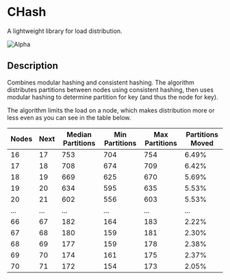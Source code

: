 # CHash

A lightweight library for load distribution.

![Alpha](https://img.shields.io/badge/version-alpha-green.svg)

## Description

Combines modular hashing and consistent hashing. The algorithm distributes partitions between nodes using consistent hashing, then uses modular hashing to determine partition for key (and thus the node for key).

The algorithm limits the load on a node, which makes distribution more or less even as you can see in the table below. 

| Nodes | Next | Median Partitions | Min Partitions | Max Partitions | Partitions Moved |
|-------|------|-------------------|----------------|----------------|------------------|
| 16    | 17   | 753               | 704            | 754            | 6.49%            |
| 17    | 18   | 708               | 674            | 709            | 6.42%            |
| 18    | 19   | 669               | 625            | 670            | 5.69%            |
| 19    | 20   | 634               | 595            | 635            | 5.53%            |
| 20    | 21   | 602               | 556            | 603            | 5.53%            |
| ...   | ...  | ...               | ...            | ...            | ...              |
| 66    | 67   | 182               | 164            | 183            | 2.22%            |
| 67    | 68   | 180               | 159            | 181            | 2.30%            |
| 68    | 69   | 177               | 159            | 178            | 2.38%            |
| 69    | 70   | 174               | 161            | 175            | 2.37%            |
| 70    | 71   | 172               | 154            | 173            | 2.05%            |
